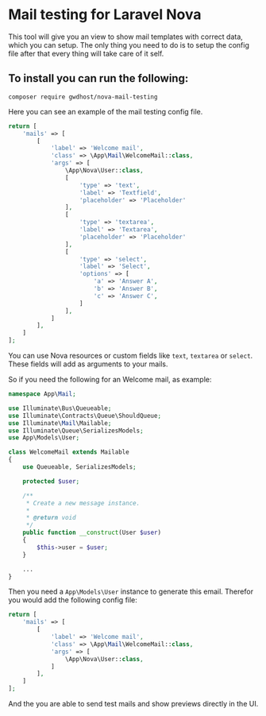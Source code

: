 # Mail testing for Laravel Nova

This tool will give you an view to show mail templates with correct data, which you can setup.
The only thing you need to do is to setup the config file after that every thing will take care of it self.

## To install you can run the following:

```
composer require gwdhost/nova-mail-testing
```

Here you can see an example of the mail testing config file.

```php
return [
    'mails' => [
        [
            'label' => 'Welcome mail',
            'class' => \App\Mail\WelcomeMail::class,
            'args' => [
                \App\Nova\User::class,
                [
                    'type' => 'text',
                    'label' => 'Textfield',
                    'placeholder' => 'Placeholder'
                ],
                [
                    'type' => 'textarea',
                    'label' => 'Textarea',
                    'placeholder' => 'Placeholder'
                ],
                [
                    'type' => 'select',
                    'label' => 'Select',
                    'options' => [
                        'a' => 'Answer A',
                        'b' => 'Answer B',
                        'c' => 'Answer C',
                    ]
                ],
            ]
        ],
    ]
];
```

You can use Nova resources or custom fields like `text`, `textarea` or `select`. These fields will add as arguments to your mails.

So if you need the following for an Welcome mail, as example:

```php
namespace App\Mail;

use Illuminate\Bus\Queueable;
use Illuminate\Contracts\Queue\ShouldQueue;
use Illuminate\Mail\Mailable;
use Illuminate\Queue\SerializesModels;
use App\Models\User;

class WelcomeMail extends Mailable
{
    use Queueable, SerializesModels;

    protected $user;

    /**
     * Create a new message instance.
     *
     * @return void
     */
    public function __construct(User $user)
    {
        $this->user = $user;
    }

    ...
}
```

Then you need a `App\Models\User` instance to generate this email. Therefor you would add the following config file:

```php
return [
    'mails' => [
        [
            'label' => 'Welcome mail',
            'class' => \App\Mail\WelcomeMail::class,
            'args' => [
                \App\Nova\User::class,
            ]
        ],
    ]
];
```

And the you are able to send test mails and show previews directly in the UI.

